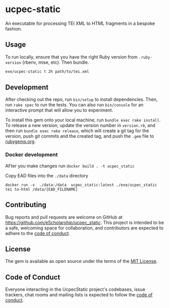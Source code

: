 # ucpec-static

An executable for processing TEI XML to HTML fragments in a bespoke fashion.

## Usage

To run locally, ensure that you have the right Ruby version from `.ruby-version` (rbenv, mise, etc). Then bundle.

```bash
exe/ucpec-static t 2h path/to/tei.xml
```

## Development

After checking out the repo, run `bin/setup` to install dependencies. Then, run `rake spec` to run the tests. You can also run `bin/console` for an interactive prompt that will allow you to experiment.

To install this gem onto your local machine, run `bundle exec rake install`. To release a new version, update the version number in `version.rb`, and then run `bundle exec rake release`, which will create a git tag for the version, push git commits and the created tag, and push the `.gem` file to [rubygems.org](https://rubygems.org).

### Docker development

AFter you make changes run
`docker build . -t ucpec_static`

Copy EAD files into the `./data` directory

`docker run -v  ./data:/data  ucpec_static:latest ./exe/ucpec_static tei to-html /data/{EAD_FILENAME}`

## Contributing

Bug reports and pull requests are welcome on GitHub at https://github.com/eScholarship/ucpec_static. This project is intended to be a safe, welcoming space for collaboration, and contributors are expected to adhere to the [code of conduct](https://github.com/eScholarship/ucpec_static/blob/main/CODE_OF_CONDUCT.md).

## License

The gem is available as open source under the terms of the [MIT License](https://opensource.org/licenses/MIT).

## Code of Conduct

Everyone interacting in the UcpecStatic project's codebases, issue trackers, chat rooms and mailing lists is expected to follow the [code of conduct](https://github.com/eScholarship/ucpec_static/blob/main/CODE_OF_CONDUCT.md).